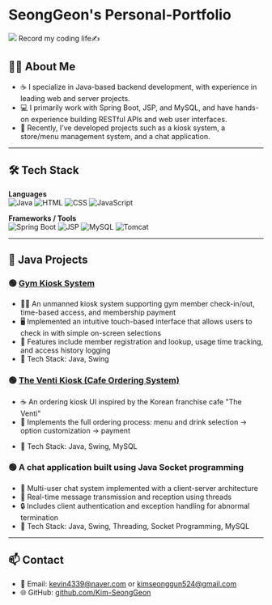 # SeongGeon's Personal-Portfolio

<img src="https://capsule-render.vercel.app/api?type=waving&color=0f62fe&height=150&section=header&text=Java%20Developer%20Portfolio&fontSize=40" />
Record my coding life✍️

## 🧑‍💻 About Me

- ☕ I specialize in Java-based backend development, with experience in leading web and server projects.
- 💻 I primarily work with Spring Boot, JSP, and MySQL, and have hands-on experience building RESTful APIs and web user interfaces.
- 📌 Recently, I’ve developed projects such as a kiosk system, a store/menu management system, and a chat application.

---

## 🛠️ Tech Stack

**Languages**  
![Java](https://img.shields.io/badge/Java-007396?style=flat&logo=java&logoColor=white)
![HTML](https://img.shields.io/badge/HTML5-E34F26?style=flat&logo=html5&logoColor=white)
![CSS](https://img.shields.io/badge/CSS3-1572B6?style=flat&logo=css3&logoColor=white)
![JavaScript](https://img.shields.io/badge/JavaScript-F7DF1E?style=flat&logo=javascript&logoColor=black)

**Frameworks / Tools**  
![Spring Boot](https://img.shields.io/badge/Spring_Boot-6DB33F?style=flat&logo=spring-boot&logoColor=white)
![JSP](https://img.shields.io/badge/JSP-007396?style=flat)
![MySQL](https://img.shields.io/badge/MySQL-4479A1?style=flat&logo=mysql&logoColor=white)
![Tomcat](https://img.shields.io/badge/Apache_Tomcat-F8DC75?style=flat&logo=apachetomcat&logoColor=black)

---

## 📁 Java Projects

### 🟢 [Gym Kiosk System](https://github.com/Kim-SeongGeon/Personal-Portfolio/tree/main/GYM_pjt)
- 🏋️‍♂️ An unmanned kiosk system supporting gym member check-in/out, time-based access, and membership payment
- 🖥️ Implemented an intuitive touch-based interface that allows users to check in with simple on-screen selections
- 🔄 Features include member registration and lookup, usage time tracking, and access history logging
- 🔧 Tech Stack: Java, Swing

<!--🔗 [GitHub Repository 링크](https://github.com/사용자명/Store-Menu-System)-->

### 🟢 [The Venti Kiosk (Cafe Ordering System)](https://github.com/Kim-SeongGeon/Personal-Portfolio/tree/main/theventi_pjt)
- ☕ An ordering kiosk UI inspired by the Korean franchise cafe "The Venti"
- 🧋 Implements the full ordering process: menu and drink selection → option customization → payment
<!--- 📦 관리자 페이지에서 메뉴 및 옵션 추가/삭제 가능-->
<!--- 🖥️ 해상도 1920x1080 기준의 실제 키오스크 UX를 모사-->
- 🔧 Tech Stack: Java, Swing, MySQL

<!--🔗 [GitHub Repository 링크](https://github.com/사용자명/Store-Menu-System)-->

### 🟢 A chat application built using Java Socket programming
- 💬 Multi-user chat system implemented with a client-server architecture
- 🧵 Real-time message transmission and reception using threads
- 🔒 Includes client authentication and exception handling for abnormal termination
- 🔧 Tech Stack: Java, Swing, Threading, Socket Programming, MySQL

<!--🔗 [GitHub Repository 링크](https://github.com/사용자명/Java-Socket-Chat)-->

---

## 📫 Contact

- 📧 Email: kevin4339@naver.com or kimseonggun524@gmail.com
- 🌐 GitHub: [github.com/Kim-SeongGeon](https://github.com/Kim-SeongGeon)
